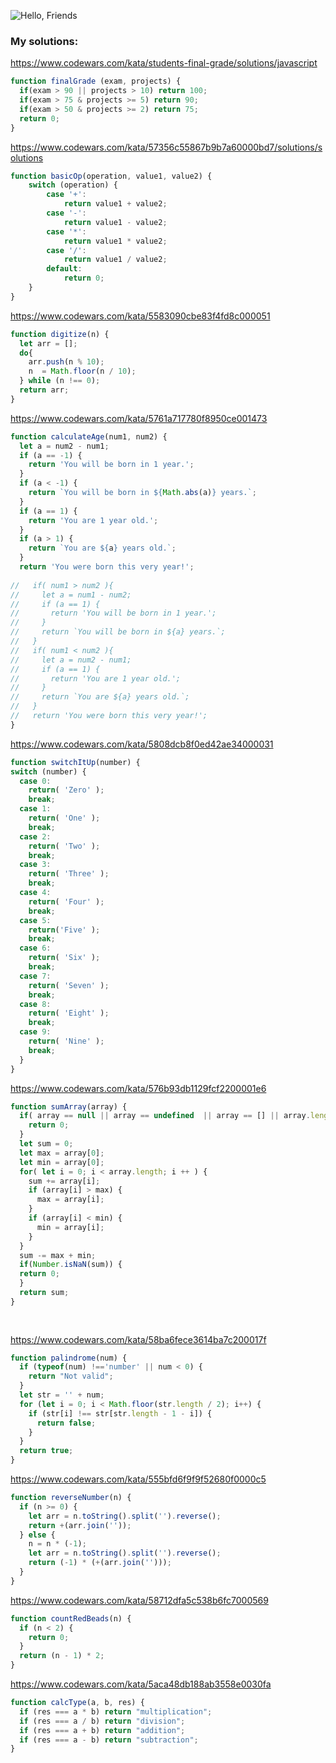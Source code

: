 
![Hello, Friends](https://covchurch.org/children/wp-content/uploads/sites/18/2013/01/Hello-Friends-logo-300x209.png)

### My solutions:

https://www.codewars.com/kata/students-final-grade/solutions/javascript
```javascript
function finalGrade (exam, projects) {
  if(exam > 90 || projects > 10) return 100;
  if(exam > 75 & projects >= 5) return 90;
  if(exam > 50 & projects >= 2) return 75;
  return 0;
}
```
https://www.codewars.com/kata/57356c55867b9b7a60000bd7/solutions/solutions
```javascript
function basicOp(operation, value1, value2) {
    switch (operation) {
        case '+':
            return value1 + value2;
        case '-':
            return value1 - value2;
        case '*':
            return value1 * value2;
        case '/':
            return value1 / value2;
        default:
            return 0;
    }
}
```
https://www.codewars.com/kata/5583090cbe83f4fd8c000051
```javascript
function digitize(n) {
  let arr = [];
  do{
    arr.push(n % 10);
    n  = Math.floor(n / 10); 
  } while (n !== 0);
  return arr;  
}
```
https://www.codewars.com/kata/5761a717780f8950ce001473
```javascript
function calculateAge(num1, num2) {
  let a = num2 - num1;
  if (a == -1) {
    return 'You will be born in 1 year.';
  }
  if (a < -1) {
    return `You will be born in ${Math.abs(a)} years.`;
  }
  if (a == 1) {
    return 'You are 1 year old.';
  }
  if (a > 1) {
    return `You are ${a} years old.`;
  }
  return 'You were born this very year!';
  
//   if( num1 > num2 ){
//     let a = num1 - num2;
//     if (a == 1) {
//       return 'You will be born in 1 year.';
//     }
//     return `You will be born in ${a} years.`;
//   }
//   if( num1 < num2 ){
//     let a = num2 - num1;
//     if (a == 1) {
//       return 'You are 1 year old.';
//     }
//     return `You are ${a} years old.`;
//   }
//   return 'You were born this very year!';
}
```
https://www.codewars.com/kata/5808dcb8f0ed42ae34000031
```javascript
function switchItUp(number) {
switch (number) {
  case 0:
    return( 'Zero' );
    break;
  case 1:
    return( 'One' );
    break;
  case 2:
    return( 'Two' );
    break;
  case 3:
    return( 'Three' );
    break;
  case 4:
    return( 'Four' );
    break;
  case 5:
    return('Five' );
    break;
  case 6:
    return( 'Six' );
    break;
  case 7:
    return( 'Seven' );
    break;
  case 8:
    return( 'Eight' );
    break;
  case 9:
    return( 'Nine' );
    break;
  }
}
```
https://www.codewars.com/kata/576b93db1129fcf2200001e6
```javaScript
function sumArray(array) {
  if( array == null || array == undefined  || array == [] || array.length == 1 ) {
    return 0;
  }
  let sum = 0;
  let max = array[0];
  let min = array[0];
  for( let i = 0; i < array.length; i ++ ) {
    sum += array[i];
    if (array[i] > max) {
      max = array[i];
    }
    if (array[i] < min) {
      min = array[i];
    }
  }
  sum -= max + min; 
  if(Number.isNaN(sum)) {
  return 0;
  }
  return sum;
}
    
  
``` 
   https://www.codewars.com/kata/58ba6fece3614ba7c200017f
   

```javaScript
function palindrome(num) { 
  if (typeof(num) !=='number' || num < 0) {
    return "Not valid";
  }
  let str = '' + num;
  for (let i = 0; i < Math.floor(str.length / 2); i++) {
    if (str[i] !== str[str.length - 1 - i]) {
      return false;
    }
  }
  return true;
}  
```
https://www.codewars.com/kata/555bfd6f9f9f52680f0000c5
```javascript
function reverseNumber(n) {
  if (n >= 0) {
    let arr = n.toString().split('').reverse();
    return +(arr.join(''));
  } else {
    n = n * (-1);
    let arr = n.toString().split('').reverse();
    return (-1) * (+(arr.join('')));
  }
} 
```
https://www.codewars.com/kata/58712dfa5c538b6fc7000569
```javascript
function countRedBeads(n) {
  if (n < 2) {
    return 0; 
  }
  return (n - 1) * 2;
}
```
https://www.codewars.com/kata/5aca48db188ab3558e0030fa
```javascript
function calcType(a, b, res) {
  if (res === a * b) return "multiplication";
  if (res === a / b) return "division";
  if (res === a + b) return "addition";
  if (res === a - b) return "subtraction";
}
```